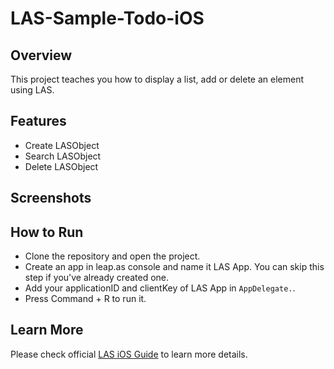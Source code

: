 # LAS-Sample-Todo-iOS

## Overview

This project teaches you how to display a list, add or delete an element using LAS.

## Features

- Create LASObject
- Search LASObject
- Delete LASObject

## Screenshots 

## How to Run

- Clone the repository and open the project.
- Create an app in leap.as console and name it LAS App. You can skip this step if you've already created one.
- Add your applicationID and clientKey of LAS App in `AppDelegate.`. 
- Press Command + R to run it.

## Learn More

Please check official [LAS iOS Guide](https://leap.as/docs/cloudData/ios.html) to learn more details.
